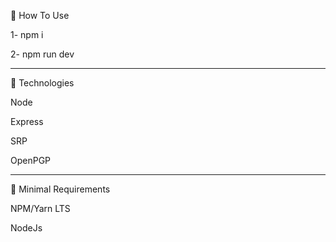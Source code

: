 🤔 How To Use

1- npm i

2- npm run dev

-----------------------------------------------------------------------------------------------------------------------------------------------------------------------------------


🚀 Technologies

Node

Express

SRP

OpenPGP

-----------------------------------------------------------------------------------------------------------------------------------------------------------------------------------


🌱 Minimal Requirements

NPM/Yarn LTS

NodeJs
